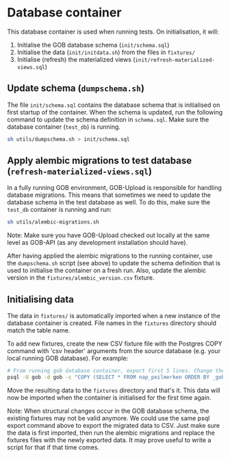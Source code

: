 # Database container
This database container is used when running tests.
On initialisation, it will:
1. Initialise the GOB database schema (`init/schema.sql`)
2. Initialise the data (`init/initdata.sh`) from the files in `fixtures/`
3. Initialise (refresh) the materialized views (`init/refresh-materialized-views.sql`)


## Update schema (`dumpschema.sh`)
The file `init/schema.sql` contains the database schema that is initialised on first startup of the container. When
the schema is updated, run the following command to update the schema definition in `schema.sql`. Make sure the
database container (`test_db`) is running.

```bash
sh utils/dumpschema.sh > init/schema.sql
```

## Apply alembic migrations to test database (`refresh-materialized-views.sql`)
In a fully running GOB environment, GOB-Upload is responsible for handling database migrations. This means that
sometimes we need to update the database schema in the test database as well. To do this, make sure the `test_db`
container is running and run:

```bash
sh utils/alembic-migrations.sh
```

Note: Make sure you have GOB-Upload checked out locally at the same level as GOB-API (as any development installation
should have).

After having applied the alembic migrations to the running container, use the `dumpschema.sh` script (see above) to
update the schema definition that is used to initialise the container on a fresh run. Also, update the alembic version
in the `fixtures/alembic_version.csv` fixture.

## Initialising data
The data in `fixtures/` is automatically imported when a new instance of the database container is created. File names
in the `fixtures` directory should match the table name.

To add new fixtures, create the new CSV fixture file with the Postgres COPY command with 'csv header' arguments from
the source database (e.g. your local running GOB database). For example:

```bash
# From running gob database container, export first 5 lines. Change the SELECT query as you wish
psql -U gob -d gob -c "COPY (SELECT * FROM nap_peilmerken ORDER BY _gobid LIMIT 5) TO '/tmp/nap_peilmerken.csv' csv header"
```

Move the resulting data to the `fixtures` directory and that's it. This data will now be imported when the container
is initialised for the first time again.

Note: When structural changes occur in the GOB database schema, the existing fixtures may not be valid anymore. We
could use the same psql export command above to export the migrated data to CSV. Just make sure the data is first
imported, then run the alembic migrations and replace the fixtures files with the newly exported data. It may prove
useful to write a script for that if that time comes.
